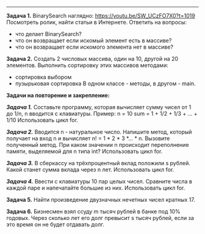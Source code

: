 

_______________________________________________________

**Задача 1.**
BinarySearch наглядно:
https://youtu.be/SW_UCzFO7X0?t=1019
Посмотреть ролик, найти статьи в Интернете.
Ответить на вопросы:
- что делает BinarySearch? 
- что он возвращает если искомый элемент есть в массиве?
- что он возвращает если искомого элемента нет в массиве?

**Задача 2.**
Создать 2 числовых массива, один на 10, другой на 20 элементов.
Выполнить сортировку этих массивов методами:
- сортировка выбором
- пузырьковая сортировка
В одном классе - методы, в другом - main.

**Задачи на повторение и закрепление:**

***Задача 1.***
Составьте программу, которая вычисляет сумму чисел от 1 до 1/n, n вводится с клавиатуры.
Пример:
n = 10
sum = 1 + 1/2 + 1/3 + ... + 1/10
Использовать цикл for.

***Задача 2.***
Вводится n - натуральное число. Напишите метод, который получает на вход n и вычисляет
n! = 1 * 2 * 3 *... * n.
Вызовите полученный метод.
При каком значении n происходит переполнение памяти, выделяемой для n типа int?
Использовать цикл for.

***Задача 3.***
В сберкассу на трёхпроцентный вклад положили s рублей.
Какой станет сумма вклада через n лет. Использовать цикл for.

***Задача 4.***
Ввести с клавиатуры 10 пар целых чисел.
Сравните числа в каждой паре и напечатайте большие из них.
Использовать цикл for.

**Задача 5.**
Найти произведение двузначных нечетных чисел кратных 17.

**Задача 6.**
Бизнесмен взял ссуду m тысяч рублей в банке под 10% годовых.
Через сколько лет его долг превысит s тысяч рублей, если за это время он не будет отдавать долг.





